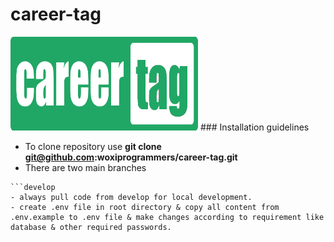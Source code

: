 # career-tag

<img src="public/assets/logos/careerscore_logo_lang.png" alt="Image of CareerTag" height="150" width="300"/>
### Installation guidelines

 - To clone repository use **git clone git@github.com:woxiprogrammers/career-tag.git**
 - There are two main branches
 ```master
 ```develop
 - always pull code from develop for local development.
 - create .env file in root directory & copy all content from .env.example to .env file & make changes according to requirement like database & other required passwords.
